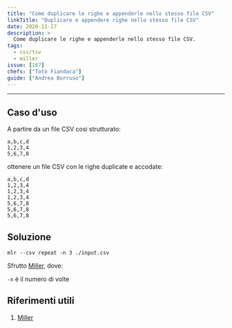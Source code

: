 ```yaml
---
title: "Come duplicare le righe e appenderle nello stesso file CSV"
linkTitle: "Duplicare e appendere righe nello stesso file CSV"
date: 2020-11-27
description: >
  Come duplicare le righe e appenderle nello stesso file CSV.
tags:
  - csv/tsv
  - miller
issue: [167]
chefs: ["Totò Fiandaca"]
guide: ["Andrea Borruso"]
---
```


---

## Caso d'uso

A partire da un file CSV cosi strutturato:

```
a,b,c,d
1,2,3,4
5,6,7,8
```

ottenere un file CSV con le righe duplicate e accodate:

```
a,b,c,d
1,2,3,4
1,2,3,4
1,2,3,4
5,6,7,8
5,6,7,8
5,6,7,8
```

## Soluzione

```
mlr --csv repeat -n 3 ./input.csv
```

Sfrutto [Miller](https://miller.readthedocs.io/en/latest/index.html), dove:

`-n` è il numero di volte

## Riferimenti utili

1. [Miller](http://johnkerl.org/miller/doc/reference-verbs.html#nest)
